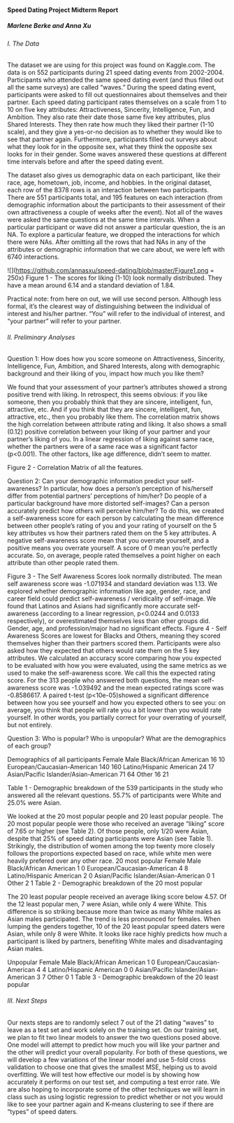 #### Speed Dating Project Midterm Report
##### Marlene Berke and Anna Xu
###### I. The Data
The dataset we are using for this project was found on Kaggle.com. The data is on 552 participants during 21 speed dating events from 2002-2004. Participants who attended the same speed dating event (and thus filled out all the same surveys) are called “waves.” During the speed dating event, participants were asked to fill out questionnaires about themselves and their partner. Each speed dating participant rates themselves on a scale from 1 to 10 on five key attributes: Attractiveness, Sincerity, Intelligence, Fun, and Ambition. They also rate their date those same five key attributes, plus Shared Interests. They then rate how much they liked their partner (1-10 scale), and they give a yes-or-no decision as to whether they would like to see that partner again. Furthermore, participants filled out surveys about what they look for in the opposite sex, what they think the opposite sex looks for in their gender. Some waves answered these questions at different time intervals before and after the speed dating event.

The dataset also gives us demographic data on each participant, like their race, age, hometown, job, income, and hobbies.  In the original dataset, each row of the 8378 rows is an interaction between two participants. There are 551 participants total, and 195 features on each interaction (from demographic information about the participants to their assessment of their own attractiveness a couple of weeks after the event).
Not all of the waves were asked the same questions at the same time intervals. When a particular participant or wave did not answer a particular question, the is an NA. To explore a particular feature, we dropped the interactions for which there were NAs. After omitting all the rows that had NAs in any of the attributes or demographic information that we care about, we were left with 6740 interactions. 

![](https://github.com/annasxu/speed-dating/blob/master/Figure1.png = 250x)
Figure 1 - The scores for liking (1-10) look normally distributed. They have a mean around 6.14 and a standard deviation of 1.84.

Practical note: from here on out, we will use second person. Although less formal, it’s the clearest way of distinguishing between the individual of interest and his/her partner. “You” will refer to the individual of interest, and “your partner” will refer to your partner.

###### II.	Preliminary Analyses

Question 1: How does how you score someone on Attractiveness, Sincerity, Intelligence, Fun, Ambition, and Shared Interests, along with demographic background and their liking of you, impact how much you like them?

We found that your assessment of your partner’s attributes showed a strong positive trend with liking. In retrospect, this seems obvious: if you like someone, then you probably think that they are sincere, intelligent, fun, attractive, etc. And if you think that they are sincere, intelligent, fun, attractive, etc., then you probably like them. The correlation matrix shows the high correlation between attribute rating and liking. It also shows a small (0.12) positive correlation between your liking of your partner and your partner’s liking of you. In a linear regression of liking against same race, whether the partners were of a same race was a significant factor (p<0.001). The other factors, like age difference, didn’t seem to matter.
 
Figure 2 - Correlation Matrix of all the features. 

Question 2: Can your demographic information predict your self-awareness? In particular, how does a person’s perception of his/herself differ from potential partners’ perceptions of him/her? Do people of a particular background have more distorted self-images? Can a person accurately predict how others will perceive him/her?
To do this, we created a self-awareness score for each person by calculating the mean difference between other people’s rating of you and your rating of yourself on the 5 key attributes vs how their partners rated them on the 5 key attributes. A negative self-awareness score mean that you overrate yourself, and a positive means you overrate yourself. A score of 0 mean you’re perfectly accurate. So, on average, people rated themselves a point higher on each attribute than other people rated them. 

Figure 3 - The Self Awareness Scores look normally distributed. The mean self awareness score was -1.071934 and standard deviation was 1.13.
We explored whether demographic information like age, gender, race, and career field could predict self-awareness / veridicality of self-image. We found that Latinos and Asians had significantly more accurate self-awareness (according to a linear regression, p<0.0244 and 0.0133 respectively), or overestimated themselves less than other groups did. Gender, age, and profession/major had no significant effects.
Figure 4 - Self Awareness Scores are lowest for Blacks and Others, meaning they scored themselves higher than their partners scored them.
Participants were also asked how they expected that others would rate them on the 5 key attributes. We calculated an accuracy score comparing how you expected to be evaluated with how you were evaluated, using the same metrics as we used to make the self-awareness score. We call this the expected rating score. For the 313 people who answered both questions, the mean self-awareness score was -1.039492 and the mean expected ratings score was -0.8586617. A paired t-test (p<10e-05)showed a significant difference between how you see yourself and how you expected others to see you: on average, you think that people will rate you a bit lower than you would rate yourself. In other words, you partially correct for your overrating of yourself, but not entirely. 

Question 3: Who is popular? Who is unpopular? What are the demographics of each group?



Demographics of all participants
Female
Male
Black/African American
16
10
European/Caucasian-American
140
160
Latino/Hispanic American
24
17
Asian/Pacific Islander/Asian-American
71
64
Other
16
21

Table 1 - Demographic breakdown of the 539 participants in the study who answered all the relevant questions. 55.7% of participants were White and 25.0% were Asian.

We looked at the 20 most popular people and 20 least popular people. The 20 most popular people were those who received an average “liking” score of 7.65 or higher (see Table 2). Of those people, only 1/20 were Asian, despite that 25% of speed dating participants were Asian (see Table 1). Strikingly, the distribution of women among the top twenty more closely follows the proportions expected based on race, while white men were heavily prefered over any other race.
20 most popular
Female
Male
Black/African American
1
0
European/Caucasian-American
4
8
Latino/Hispanic American
2
0
Asian/Pacific Islander/Asian-American
0
1
Other
2
1
Table 2 - Demographic breakdown of the 20 most popular

The 20 least popular people received an average liking score below 4.57. Of the 12 least popular men, 7 were Asian, while only 4 were White. This difference is so striking because more than twice as many White males as Asian males participated. The trend is less pronounced for females. When lumping the genders together, 10 of the 20 least popular speed daters were Asian, while only 8 were White. It looks like race highly predicts how much a participant is liked by partners, benefiting White males and disadvantaging Asian males.

Unpopular
Female
Male
Black/African American
1
0
European/Caucasian-American
4
4
Latino/Hispanic American
0
0
Asian/Pacific Islander/Asian-American
3
7
Other
0
1
Table 3 - Demographic breakdown of the 20 least popular

###### III.	Next Steps
Our nexts steps are to randomly select 7 out of the 21 dating “waves” to leave as a test set and work solely on the training set. On our training set, we plan to fit two linear models to answer the two questions posed above. One model will attempt to predict how much you will like your partner and the other will predict your overall popularity. For both of these questions, we will develop a few variations of the linear model and use 5-fold cross validation to choose one that gives the smallest MSE, helping us to avoid overfitting. We will test how effective our model is by showing how accurately it performs on our test set, and computing a test error rate.
We are also hoping to incorporate some of the other techniques we will learn in class such as using logistic regression to predict whether or not you would like to see your partner again and K-means clustering to see if there are “types” of speed daters.
